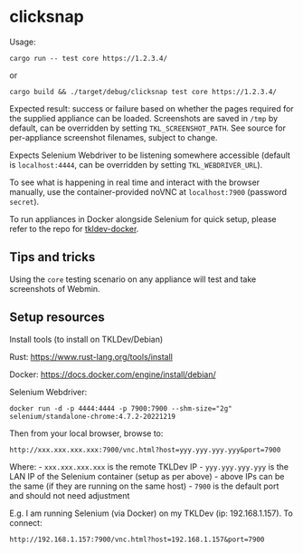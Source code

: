 # clicksnap

Usage:

```
cargo run -- test core https://1.2.3.4/
```

or

```
cargo build && ./target/debug/clicksnap test core https://1.2.3.4/
```

Expected result: success or failure based on whether the pages required for the supplied appliance can be loaded. Screenshots are saved in `/tmp` by default, can be overridden by setting `TKL_SCREENSHOT_PATH`. See source for per-appliance screenshot filenames, subject to change.

Expects Selenium Webdriver to be listening somewhere accessible (default is `localhost:4444`, can be overridden by setting `TKL_WEBDRIVER_URL`).

To see what is happening in real time and interact with the browser manually, use the container-provided noVNC at `localhost:7900` (password `secret`).

To run appliances in Docker alongside Selenium for quick setup, please refer to the repo for [tkldev-docker](https://github.com/turnkeylinux/tkldev-docker).

## Tips and tricks

Using the `core` testing scenario on any appliance will test and take screenshots of Webmin.

## Setup resources

Install tools (to install on TKLDev/Debian)

Rust: https://www.rust-lang.org/tools/install

Docker: https://docs.docker.com/engine/install/debian/

Selenium Webdriver:

```
docker run -d -p 4444:4444 -p 7900:7900 --shm-size="2g" selenium/standalone-chrome:4.7.2-20221219
```

Then from your local browser, browse to:

```
http://xxx.xxx.xxx.xxx:7900/vnc.html?host=yyy.yyy.yyy.yyy&port=7900
```
Where:
    - `xxx.xxx.xxx.xxx` is the remote TKLDev IP
    - `yyy.yyy.yyy.yyy` is the LAN IP of the Selenium container (setup as per above)
    - above IPs can be the same (if they are running on the same host)
    - `7900` is the default port and should not need adjustment

E.g. I am running Selenium (via Docker) on my TKLDev (ip: 192.168.1.157). To connect:

```
http://192.168.1.157:7900/vnc.html?host=192.168.1.157&port=7900
```
